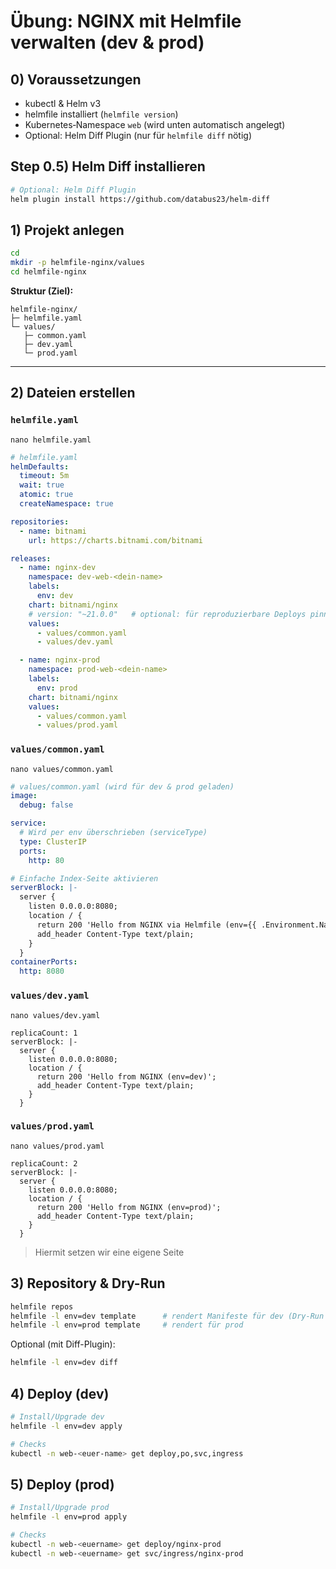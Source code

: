 # Übung: NGINX mit Helmfile verwalten (dev & prod)

## 0) Voraussetzungen

* kubectl & Helm v3
* helmfile installiert (`helmfile version`)
* Kubernetes‐Namespace `web` (wird unten automatisch angelegt)
* Optional: Helm Diff Plugin (nur für `helmfile diff` nötig)

## Step 0.5) Helm Diff installieren 


```bash
# Optional: Helm Diff Plugin
helm plugin install https://github.com/databus23/helm-diff
```

## 1) Projekt anlegen

```bash
cd
mkdir -p helmfile-nginx/values
cd helmfile-nginx
```

**Struktur (Ziel):**

```
helmfile-nginx/
├─ helmfile.yaml
└─ values/
   ├─ common.yaml
   ├─ dev.yaml
   └─ prod.yaml
```

---

## 2) Dateien erstellen

### `helmfile.yaml`

```
nano helmfile.yaml
```

```yaml
# helmfile.yaml
helmDefaults:
  timeout: 5m
  wait: true
  atomic: true
  createNamespace: true

repositories:
  - name: bitnami
    url: https://charts.bitnami.com/bitnami

releases:
  - name: nginx-dev
    namespace: dev-web-<dein-name>
    labels:
      env: dev
    chart: bitnami/nginx
    # version: "~21.0.0"   # optional: für reproduzierbare Deploys pinnen
    values:
      - values/common.yaml
      - values/dev.yaml

  - name: nginx-prod
    namespace: prod-web-<dein-name>
    labels:
      env: prod
    chart: bitnami/nginx
    values:
      - values/common.yaml
      - values/prod.yaml
```

### `values/common.yaml`

```
nano values/common.yaml
```

```yaml
# values/common.yaml (wird für dev & prod geladen)
image:
  debug: false

service:
  # Wird per env überschrieben (serviceType)
  type: ClusterIP
  ports:
    http: 80

# Einfache Index-Seite aktivieren
serverBlock: |-
  server {
    listen 0.0.0.0:8080;
    location / {
      return 200 'Hello from NGINX via Helmfile (env={{ .Environment.Name }})';
      add_header Content-Type text/plain;
    }
  }
containerPorts:
  http: 8080

```

### `values/dev.yaml`

```
nano values/dev.yaml
```

```
replicaCount: 1
serverBlock: |-
  server {
    listen 0.0.0.0:8080;
    location / {
      return 200 'Hello from NGINX (env=dev)';
      add_header Content-Type text/plain;
    }
  }

```

### `values/prod.yaml`

```
nano values/prod.yaml
```

```
replicaCount: 2
serverBlock: |-
  server {
    listen 0.0.0.0:8080;
    location / {
      return 200 'Hello from NGINX (env=prod)';
      add_header Content-Type text/plain;
    }
  }
```

> Hiermit setzen wir eine eigene Seite 


## 3) Repository & Dry-Run

```bash
helmfile repos
helmfile -l env=dev template      # rendert Manifeste für dev (Dry-Run ohne Cluster)
helmfile -l env=prod template     # rendert für prod
```

Optional (mit Diff-Plugin):

```bash
helmfile -l env=dev diff
```

## 4) Deploy (dev)

```bash
# Install/Upgrade dev
helmfile -l env=dev apply

# Checks
kubectl -n web-<euer-name> get deploy,po,svc,ingress
```

## 5) Deploy (prod)

```bash
# Install/Upgrade prod
helmfile -l env=prod apply

# Checks
kubectl -n web-<euername> get deploy/nginx-prod
kubectl -n web-<euername> get svc/ingress/nginx-prod
```


